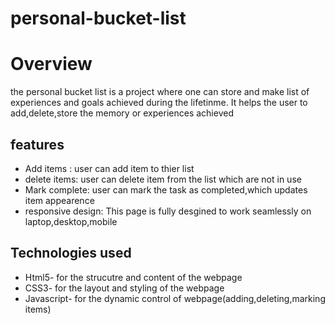 # personal-bucket-list
# Overview
the personal bucket list is a project where one can store and make list of experiences and goals achieved during the lifetinme. It helps the user to add,delete,store the memory 
or experiences achieved
## features
- Add items : user can add item to thier list
- delete items: user can delete item from the list which are not in use
- Mark complete: user can mark the task as completed,which updates item appearence
- responsive design: This page is fully desgined to work seamlessly on laptop,desktop,mobile
## Technologies used
- Html5- for the strucutre and content of the webpage
- CSS3- for the layout and styling of the webpage
- Javascript- for the dynamic control of webpage(adding,deleting,marking items)
